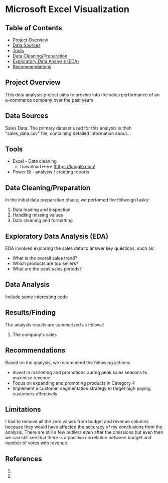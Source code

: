 # Microsoft Excel Visualization

## Table of Contents
- [Project Overview](#project-overview)
- [Data Sources](#data-sources)
- [Tools](#tools)
- [Data Cleaning/Preparation](#data-cleaningpreparation)
- [Exploratory Data Analysis (EDA)](#exploratory-data-analysis-eda)
- [Recommendations](recommendations)

## Project Overview

This data analysis project aims to provide into the sales performance of an e-commerce company over the past years


## Data Sources

Sales Data: The primary dataset used for this analysis is theh "sales_data.csv" file, containing detailed information about...

## Tools

- Excel - Data cleaning
  - Download Here (https://kaggle.com)
- Power Bi - analysis / creating reports

## Data Cleaning/Preparation

In the initial data preparation phase, we perfomed the follwoign tasks:
1. Data loading and inspection
2. Handling missing values
3. Data cleaning and formatting

## Exploratory Data Analysis (EDA)

EDA involved exploring the sales data to answer key questions, such as:

- What is the overall sales trend?
- Which products are top sellers?
- What are the peak sales periods?

## Data Analysis

Include some interesting code

## Results/Finding

The analysis results are summarized as follows:
1. The company's sales

## Recommendations

Based on the analysis, we recommend the following actions:
- Invest in marketing and promotions during peak sales seasons to maximise revenue
- Focus on expanding and promoting products in Category 4
- Implement a customer segmentation strategy to target high paying customers effectively

## Limitations

I had to remove all the zero values from budget and revenue columns because they would have affected the accuracy of my conclusions from the analysis. There are still a few outliers even after the omissions but even then we can still see that there is a positive correlation between budget and number of votes with revenue.

## References

1. 
2. 
